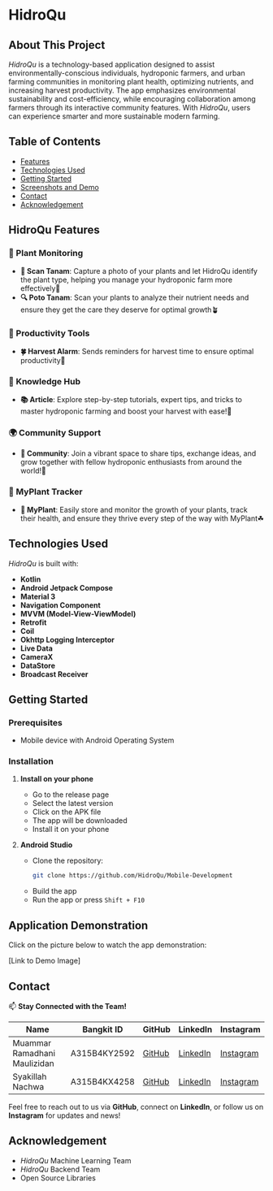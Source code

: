 # HidroQu

## About This Project

*HidroQu* is a technology-based application designed to assist environmentally-conscious individuals, hydroponic farmers, and urban farming communities in monitoring plant health, optimizing nutrients, and increasing harvest productivity. The app emphasizes environmental sustainability and cost-efficiency, while encouraging collaboration among farmers through its interactive community features. With *HidroQu*, users can experience smarter and more sustainable modern farming.

## Table of Contents
- [Features](#hidroqu-features)
- [Technologies Used](#technologies-used)
- [Getting Started](#getting-started)
- [Screenshots and Demo](#application-demonstration)
- [Contact](#contact)
- [Acknowledgement](#acknowledgement)

## HidroQu Features

### 🌱 Plant Monitoring
- **📸 Scan Tanam**: Capture a photo of your plants and let HidroQu identify the plant type, helping you manage your hydroponic farm more effectively🌱
- **🔍 Poto Tanam**: Scan your plants to analyze their nutrient needs and ensure they get the care they deserve for optimal growth🪴

### 📅 Productivity Tools
- **🍀 Harvest Alarm**: Sends reminders for harvest time to ensure optimal productivity🌿

### 📖 Knowledge Hub
- **📚 Article**: Explore step-by-step tutorials, expert tips, and tricks to master hydroponic farming and boost your harvest with ease!🌿

### 🌍 Community Support
- **🤝 Community**: Join a vibrant space to share tips, exchange ideas, and grow together with fellow hydroponic enthusiasts from around the world!🌱

### 💾 MyPlant Tracker
- **🌱 MyPlant**: Easily store and monitor the growth of your plants, track their health, and ensure they thrive every step of the way with MyPlant☘
  
## Technologies Used

*HidroQu* is built with:

- **Kotlin**
- **Android Jetpack Compose**
- **Material 3**
- **Navigation Component**
- **MVVM (Model-View-ViewModel)**
- **Retrofit**
- **Coil**
- **Okhttp Logging Interceptor**
- **Live Data**
- **CameraX**
- **DataStore**
- **Broadcast Receiver**

## Getting Started

### Prerequisites
- Mobile device with Android Operating System

### Installation

1. **Install on your phone**
   - Go to the release page
   - Select the latest version
   - Click on the APK file
   - The app will be downloaded
   - Install it on your phone

2. **Android Studio**
   - Clone the repository:
     ```bash
     git clone https://github.com/HidroQu/Mobile-Development
     ```
   - Build the app
   - Run the app or press `Shift + F10`

## Application Demonstration
Click on the picture below to watch the app demonstration:

[Link to Demo Image]


## **Contact**

📫 **Stay Connected with the Team!**

| Name                          | Bangkit ID         | GitHub                                      | LinkedIn                                   | Instagram               |
|-------------------------------|--------------------|---------------------------------------------|-------------------------------------------|-------------------------|
| Muammar Ramadhani Maulizidan   | A315B4KY2592          | [GitHub](https://github.com/muammarRM)      | [LinkedIn](https://www.linkedin.com/in/muammarRM) | [Instagram](https://www.instagram.com/zii_ovt) |
| Syakillah Nachwa               | A315B4KX4258         | [GitHub](https://github.com/Chwakillah)     | [LinkedIn](https://www.linkedin.com/in/chwakillah) | [Instagram](https://www.instagram.com/chwakillah) |

Feel free to reach out to us via **GitHub**, connect on **LinkedIn**, or follow us on **Instagram** for updates and news!

## Acknowledgement

- *HidroQu* Machine Learning Team
- *HidroQu* Backend Team
- Open Source Libraries
